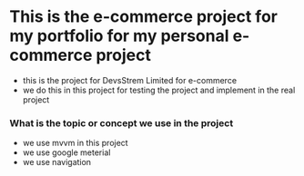 # This is the e-commerce project for my portfolio for my personal e-commerce project 



- this is the project for DevsStrem Limited for e-commerce
- we do this in this project for testing the project and implement in the real project


### What is the topic or concept we use in the project 
- we use mvvm in this project
- we use google meterial
- we use navigation 
